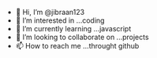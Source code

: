 - 👋 Hi, I’m @jibraan123
- 👀 I’m interested in ...coding  
- 🌱 I’m currently learning ...javascript 
- 💞️ I’m looking to collaborate on ...projects 
- 📫 How to reach me ...throught github

<!---
jibraan123/jibraan123 is a ✨ special ✨ repository because its `README.md` (this file) appears on your GitHub profile.
You can click the Preview link to take a look at your changes.
--->
